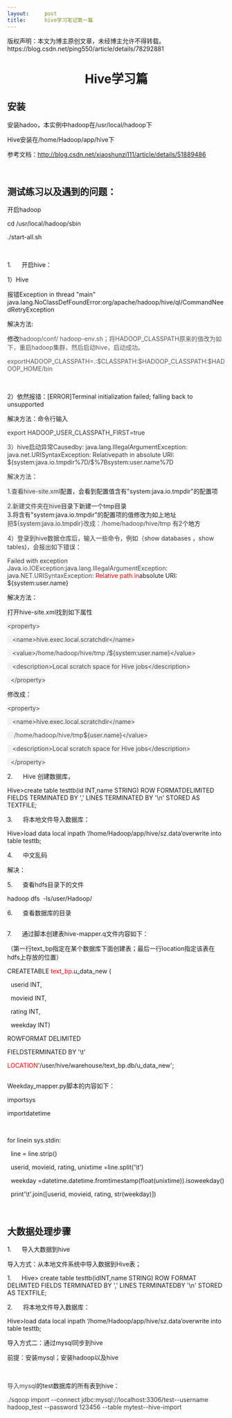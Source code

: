 ```yaml
---
layout:     post
title:      hive学习笔记第一篇
---
```

<div id="article_content" class="article_content clearfix csdn-tracking-statistics" data-pid="blog" data-mod="popu_307" data-dsm="post">
								<div class="article-copyright">
					版权声明：本文为博主原创文章，未经博主允许不得转载。					https://blog.csdn.net/ping550/article/details/78292881				</div>
								            <link rel="stylesheet" href="https://csdnimg.cn/release/phoenix/template/css/ck_htmledit_views-f76675cdea.css">
						<div class="htmledit_views" id="content_views">
                
<h1 align="center">Hive学习篇</h1>
<h2>安装</h2>
<p>安装hadoo，本实例中hadoop在/usr/local/hadoop下</p>
<p>Hive安装在/home/Hadoop/app/hive下</p>
<p>参考文档：<a href="http://blog.csdn.net/xiaoshunzi111/article/details/51889486" rel="nofollow">http://blog.csdn.net/xiaoshunzi111/article/details/51889486</a></p>
<p><strong> </strong></p>
<h2>测试练习以及遇到的问题：</h2>
<p>开启hadoop</p>
<p>cd /usr/local/hadoop/sbin</p>
<p>./start-all.sh</p>
<p> </p>
<p>1.      开启hive：</p>
<p>1）Hive</p>
<p>报错Exception in thread "main" java.lang.NoClassDefFoundError:org/apache/hadoop/hive/ql/CommandNeedRetryException</p>
<p>解决方法:</p>
<p>修改<span style="color:rgb(85,85,85);">hadoop/conf/ hadoop-env.sh</span><span style="color:rgb(85,85,85);">；</span><span style="color:#555555;">将</span><span style="color:#555555;">HADOOP_CLASSPATH</span><span style="color:#555555;">原来的值改为如下，重启</span><span style="color:#555555;">hadoop</span><span style="color:#555555;">集群，然后启动</span><span style="color:#555555;">hive</span><span style="color:#555555;">，启动成功。</span></p>
<p><span style="color:#555555;">exportHADOOP_CLASSPATH=.:$CLASSPATH:$HADOOP_CLASSPATH:$HADOOP_HOME/bin</span></p>
<p> </p>
<p>2）依然报错：[ERROR]Terminal initialization failed; falling back to unsupported</p>
<p>解决方法：命令行输入</p>
<p><span style="color:#333333;">export HADOOP_USER_CLASSPATH_FIRST=true</span></p>
<p><span style="color:#333333;">3</span><span style="color:#333333;">）</span><span style="color:#333333;">hive</span><span style="color:#333333;">启动异常</span><span style="color:#333333;">Causedby: java.lang.IllegalArgumentException: java.net.URISyntaxException: Relativepath
 in absolute URI: ${system:java.io.tmpdir%7D/$%7Bsystem:user.name%7D</span></p>
<p><span style="color:#333333;">解决方法：</span></p>
<p><span style="color:#444444;background:#F1F1F1;">1.</span><span style="color:#444444;background:#F1F1F1;">查看hive-site.xml</span>配置，会看到配置值含有"system:java.io.tmpdir"的配置项</p>
<p><span style="color:#444444;background:#F1F1F1;">2.</span><span style="color:#444444;background:#F1F1F1;">新建文件夹在hive</span>目录下新建一个tmp目录<br>
3.将含有"system:java.io.tmpdir"的配置项的值修改为如上地址<span style="color:#444444;"><br></span><span style="color:rgb(68,68,68);">把</span><span style="color:rgb(68,68,68);">${</span><span style="color:#444444;background:#F1F1F1;">system:java.io.tmpdir</span><span style="color:rgb(68,68,68);">}</span><span style="color:rgb(68,68,68);">改成：</span><span style="color:rgb(68,68,68);">/home/hadoop/hive/tmp
</span><span style="color:#444444;background:#F1F1F1;">有2</span>个地方</p>
<p><span style="color:#333333;">4</span><span style="color:#333333;">）</span><span style="color:#333333;">登录到</span><span style="color:#333333;">hive</span><span style="color:#333333;">数据仓库后，输入一些命令，例如（</span><span style="color:#333333;">show databases
</span><span style="color:#333333;">，</span><span style="color:#333333;">show tables)</span><span style="color:#333333;">，会报出如下错误：</span></p>
<p><span style="color:#333333;">Failed with exception Java</span><span style="color:#444444;">.io.IOException</span><span style="color:#333333;">:java</span><span style="color:#444444;">.lang.IllegalArgumentException</span><span style="color:#333333;">: java</span><span style="color:#444444;">.NET.URISyntaxException</span><span style="color:#333333;">:
</span><span style="color:#FF0000;">Relative path in</span>absolute URI: ${system:user.name}</p>
<p>解决方法：</p>
<p>打开hive-site.xml找到如下属性</p>
<p align="left"><span style="color:#444444;background:#F1F1F1;">&lt;property&gt;</span></p>
<p align="left"><span style="color:#444444;background:#F1F1F1;">   &lt;name&gt;hive.exec.local.scratchdir&lt;/name&gt;</span></p>
<p align="left"><span style="color:#444444;background:#F1F1F1;">   &lt;value&gt;</span><span style="color:rgb(68,68,68);">/home/hadoop/hive/tmp</span><span style="color:#444444;background:#F1F1F1;"> /${system:user.name}&lt;/value&gt;</span></p>
<p align="left"><span style="color:#444444;background:#F1F1F1;">   &lt;description&gt;Local scratch space for Hive jobs&lt;/description&gt;</span></p>
<p><span style="color:#444444;background:#F1F1F1;">  &lt;/property&gt;</span></p>
<p>修改成：</p>
<p><span style="color:#444444;background:#F1F1F1;">&lt;property&gt;</span></p>
<p><span style="color:#444444;background:#F1F1F1;">   &lt;name&gt;hive.exec.local.scratchdir&lt;/name&gt;</span></p>
<p><span style="color:#444444;background:#F1F1F1;">    </span><span style="color:rgb(68,68,68);">/home/hadoop/hive/tmp</span><span style="color:#444444;background:#F1F1F1;">${user.name}&lt;/value&gt;</span></p>
<p><span style="color:#444444;background:#F1F1F1;">   &lt;description&gt;Local scratch space for Hive jobs&lt;/description&gt;</span></p>
<p><span style="color:#444444;background:#F1F1F1;">  &lt;/property&gt;</span></p>
<p>2.      Hive 创建数据库，</p>
<p>Hive&gt;create table testtb(id INT,name STRING) ROW FORMATDELIMITED FIELDS TERMINATED BY ',' LINES TERMINATED BY '\n' STORED AS TEXTFILE;</p>
<p>3.      将本地文件导入数据库：</p>
<p>Hive&gt;load data local inpath ‘/home/Hadoop/app/hive/sz.data’overwrite into table testtb;</p>
<p>4.      中文乱码</p>
<p>解决：</p>
<p>5.      查看hdfs目录下的文件</p>
<p>hadoop dfs  -ls/user/Hadoop/</p>
<p>6.      查看数据库的目录</p>
<p><img src="https://img-blog.csdn.net/20171020104338534?watermark/2/text/aHR0cDovL2Jsb2cuY3Nkbi5uZXQvcGluZzU1MA==/font/5a6L5L2T/fontsize/400/fill/I0JBQkFCMA==/dissolve/70/gravity/Center" alt=""><br></p>
<p></p>
<p>7.      通过脚本创建表hive-mapper.q文件内容如下：</p>
<p>（第一行text_bp指定在某个数据库下面创建表；最后一行location指定该表在hdfs上存放的位置）</p>
<p>CREATETABLE<span style="color:#FF0000;"> text_bp</span>.u_data_new (</p>
<p>  userid INT,</p>
<p>  movieid INT,</p>
<p>  rating INT,</p>
<p>  weekday INT)</p>
<p>ROWFORMAT DELIMITED</p>
<p>FIELDSTERMINATED BY '\t'</p>
<p><span style="color:#FF0000;">LOCATION</span>'/user/hive/warehouse/text_bp.db/u_data_new';</p>
<p><img src="https://img-blog.csdn.net/20171020104425109?watermark/2/text/aHR0cDovL2Jsb2cuY3Nkbi5uZXQvcGluZzU1MA==/font/5a6L5L2T/fontsize/400/fill/I0JBQkFCMA==/dissolve/70/gravity/Center" alt=""><br></p>
<p></p>
<p>Weekday_mapper.py脚本的内容如下：</p>
<p>importsys</p>
<p>importdatetime</p>
<p> </p>
<p>for linein sys.stdin:</p>
<p>  line = line.strip()</p>
<p>  userid, movieid, rating, unixtime =line.split('\t')</p>
<p>  weekday =datetime.datetime.fromtimestamp(float(unixtime)).isoweekday()</p>
<p>  print'\t'.join([userid, movieid, rating, str(weekday)])</p>
<p> </p>
<h2>大数据处理步骤</h2>
<p>1.      导入大数据到hive</p>
<p>导入方式：从本地文件系统中导入数据到Hive表；</p>
<p>1.      Hive&gt; create table testtb(idINT,name STRING) ROW FORMAT DELIMITED FIELDS TERMINATED BY ',' LINES TERMINATEDBY '\n' STORED AS TEXTFILE;</p>
<p>2.      将本地文件导入数据库：</p>
<p>Hive&gt;load data local inpath ‘/home/Hadoop/app/hive/sz.data’overwrite into table testtb;</p>
<p>导入方式二：通过mysql同步到hive</p>
<p>前提：安装mysql；安装hadoop以及hive</p>
<p> </p>
<p align="left"><span style="color:rgb(69,69,69);">导入mysql</span>的test数据库的所有表到hive：</p>
<div>
<p align="left"><span style="color:#333333;">./sqoop import --connect jdbc:mysql://localhost:3306/test--username hadoop_test --password 123456 --table mytest--hive-import</span></p>
</div>
<p> </p>
<p> </p>
            </div>
                </div>